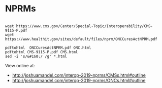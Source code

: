 # NPRMs

```

wget https://www.cms.gov/Center/Special-Topic/Interoperability/CMS-9115-P.pdf
wget https://www.healthit.gov/sites/default/files/nprm/ONCCuresActNPRM.pdf

pdftohtml  ONCCuresActNPRM.pdf ONC.html
pdftohtml CMS-9115-P.pdf CMS.html
sed -i 's/&#160;/ /g' *.html
```

View online at:

* http://joshuamandel.com/interop-2019-nprms/CMSs.html#outline
* http://joshuamandel.com/interop-2019-nprms/ONCs.html#outline
